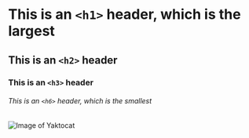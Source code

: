 # This is an `<h1>` header, which is the largest

## This is an `<h2>` header
### This is an `<h3>` header
###### This is an `<h6>` header, which is the smallest

![Image of Yaktocat](https://octodex.github.com/images/yaktocat.png)
